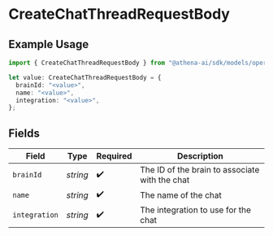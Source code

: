 # CreateChatThreadRequestBody

## Example Usage

```typescript
import { CreateChatThreadRequestBody } from "@athena-ai/sdk/models/operations";

let value: CreateChatThreadRequestBody = {
  brainId: "<value>",
  name: "<value>",
  integration: "<value>",
};
```

## Fields

| Field                                          | Type                                           | Required                                       | Description                                    |
| ---------------------------------------------- | ---------------------------------------------- | ---------------------------------------------- | ---------------------------------------------- |
| `brainId`                                      | *string*                                       | :heavy_check_mark:                             | The ID of the brain to associate with the chat |
| `name`                                         | *string*                                       | :heavy_check_mark:                             | The name of the chat                           |
| `integration`                                  | *string*                                       | :heavy_check_mark:                             | The integration to use for the chat            |